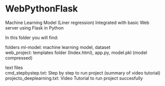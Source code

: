 # WebPythonFlask
Machine Learning Model (Liner regression) Integrated with basic Web server using Flask in Python

In this folder you will find:

folders
ml-model: machine learning model, dataset  
web_project: templates folder (Index.html), app.py, model.pkl (model compressed)

text files   
cmd_stepbystep.txt: Step by step to run project (summary of video tutorial)  
projecto_deeplearning.txt: Video Tutorial to run project succesfully
